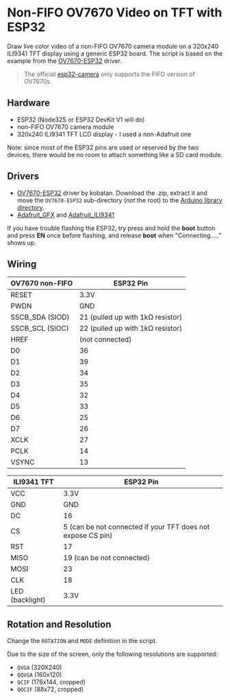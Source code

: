 # Non-FIFO OV7670 Video on TFT with ESP32

Draw live color video of a non-FIFO OV7670 camera module on a 320x240 ILI9341 TFT display using a generic ESP32 board. The script is based on the example from the [OV7670-ESP32](https://github.com/kobatan/OV7670-ESP32) driver.

> The official [esp32-camera](https://github.com/espressif/esp32-camera) only supports the FIFO version of OV7670s.

## Hardware

* ESP32 (Node32S or ESP32 DevKit V1 will do)
* non-FIFO OV7670 camera module
* 320x240 ILI9341 TFT LCD display - I used a non-Adafruit one

Note: since most of the ESP32 pins are used or reserved by the two devices, there would be no room to attach something like a SD card module.

## Drivers

* [OV7670-ESP32](https://github.com/kobatan/OV7670-ESP32) driver by kobatan. Download the .zip, extract it and move the ```OV7670-ESP32``` sub-directory (*not* the root) to the [Arduino library directory](https://docs.arduino.cc/hacking/software/Libraries).
* [Adafruit_GFX](https://github.com/adafruit/Adafruit-GFX-Library) and [Adafruit_ILI9341](https://github.com/adafruit/Adafruit_ILI9341)

If you have trouble flashing the ESP32, try press and hold the **boot** button and press **EN** once before flashing, and release **boot** when "Connecting....." shows up.

## Wiring

| OV7670 non-FIFO | ESP32 Pin |
| --- | --- |
| RESET | 3.3V |
| PWDN | GND |
| SSCB_SDA (SIOD) | 21 (pulled up with 1kΩ resistor) |
| SSCB_SCL (SIOC) | 22 (pulled up with 1kΩ resistor) |
| HREF | (not connected) |
| D0 | 36 |
| D1 | 39 |
| D2 | 34 |
| D3 | 35 |
| D4 | 32 |
| D5 | 33 |
| D6 | 25 |
| D7 | 26 |
| XCLK | 27 |
| PCLK | 14 |
| VSYNC | 13 |

| ILI9341 TFT | ESP32 Pin |
| --- | --- |
| VCC | 3.3V |
| GND | GND |
| DC | 16 |
| CS | 5 (can be not connected if your TFT does not expose CS pin) |
| RST | 17 |
| MISO | 19 (can be not connected) |
| MOSI | 23 |
| CLK | 18 |
| LED (backlight) | 3.3V |

## Rotation and Resolution

Change the ```ROTATION``` and ```MODE``` definition in the script.

Due to the size of the screen, only the following resolutions are supported:

* ```QVGA``` (320X240)
* ```QQVGA``` (160x120)
* ```QCIF``` (176x144, cropped)
* ```QQCIF``` (88x72, cropped)
